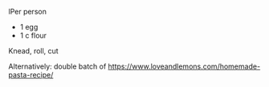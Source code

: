 lPer person
- 1 egg
- 1 c flour

Knead, roll, cut

Alternatively: double batch of https://www.loveandlemons.com/homemade-pasta-recipe/
